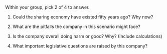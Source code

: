 Within your group, pick 2 of 4 to answer.

1. Could the sharing economy have existed fifty years ago? Why now? 

2. What are the pitfalls the company in this scenario might face?

3. Is the company overall doing harm or good? Why? (Include calculations)

4. What important legislative questions are raised by this company?
